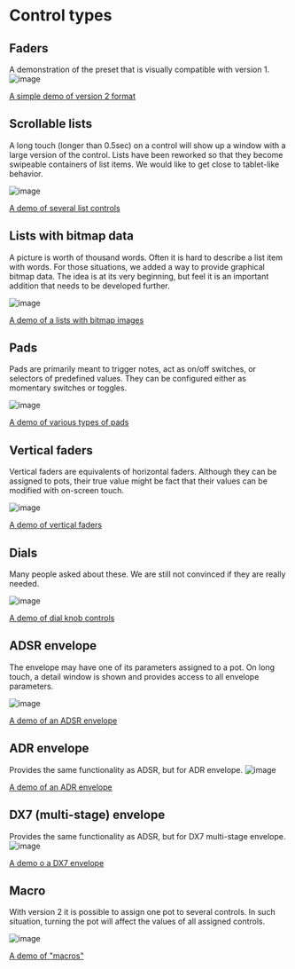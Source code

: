 # Control types

## Faders
A demonstration of the preset that is visually compatible with version 1.
![image](https://github.com/martinpavlas/electra.one/blob/master/docs/images/v2/colors.png?raw=true)

[A simple demo of version 2 format](https://github.com/martinpavlas/electra.one/blob/master/presets/colors.epr)

## Scrollable lists
A long touch (longer than 0.5sec) on a control will show up a window with a large version of the control. Lists have been reworked so that they become swipeable containers of list items. We would like to get close to tablet-like behavior.

![image](https://github.com/martinpavlas/electra.one/blob/master/docs/images/v2/lists.png?raw=true)

[A demo of several list controls](https://github.com/martinpavlas/electra.one/blob/master/presets/lists.epr)

## Lists with bitmap data
A picture is worth of thousand words. Often it is hard to describe a list item with words. For those situations, we added a way to provide graphical bitmap data. The idea is at its very beginning, but feel it is an important addition that needs to be developed further.

![image](https://github.com/martinpavlas/electra.one/blob/master/docs/images/v2/list-bitmap.png?raw=true)

[A demo of a lists with bitmap images](https://github.com/martinpavlas/electra.one/blob/master/presets/list-bitmap.epr)

## Pads
Pads are primarily meant to trigger notes, act as on/off switches, or selectors of predefined values. They can be configured either as momentary switches or toggles.

![image](https://github.com/martinpavlas/electra.one/blob/master/docs/images/v2/pads.png?raw=true)

[A demo of various types of pads](http://app.electra.one/sandbox/?preset=pads)

## Vertical faders
Vertical faders are equivalents of horizontal faders. Although they can be assigned to pots, their true value might be fact that their values can be modified with on-screen touch.

![image](https://github.com/martinpavlas/electra.one/blob/master/docs/images/v2/vfaders.png?raw=true)

[A demo of vertical faders](https://github.com/martinpavlas/electra.one/blob/master/presets/vfaders.epr)

## Dials
Many people asked about these. We are still not convinced if they are really needed.

![image](https://github.com/martinpavlas/electra.one/blob/master/docs/images/v2/dials.png?raw=true)

[A demo of dial knob controls](https://github.com/martinpavlas/electra.one/blob/master/presets/dials.epr)

## ADSR envelope
The envelope may have one of its parameters assigned to a pot. On long touch, a detail window is shown and provides access to all envelope parameters.

![image](https://github.com/martinpavlas/electra.one/blob/master/docs/images/v2/adsr.png?raw=true)

[A demo of an ADSR envelope](https://github.com/martinpavlas/electra.one/blob/master/presets/adsr-demo.epr)

## ADR envelope
Provides the same functionality as ADSR, but for ADR envelope.
![image](https://github.com/martinpavlas/electra.one/blob/master/docs/images/v2/adr.png?raw=true)

[A demo of an ADR envelope](https://github.com/martinpavlas/electra.one/blob/master/presets/adr-demo.epr)

## DX7 (multi-stage) envelope
Provides the same functionality as ADSR, but for DX7 multi-stage envelope.
![image](https://github.com/martinpavlas/electra.one/blob/master/docs/images/v2/dx7env.png?raw=true)

[A demo o a DX7 envelope](https://github.com/martinpavlas/electra.one/blob/master/presets/dx7envelope.epr)

## Macro
With version 2 it is possible to assign one pot to several controls. In such situation, turning the pot will affect the values of all assigned controls.

![image](https://github.com/martinpavlas/electra.one/blob/master/docs/images/v2/macro.png?raw=true)

[A demo of "macros"](https://github.com/martinpavlas/electra.one/blob/master/presets/macro.epr)
